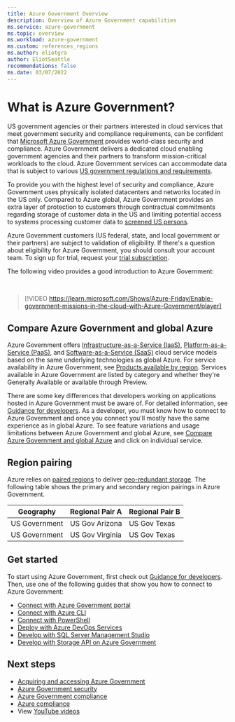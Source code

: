 ```yaml
---
title: Azure Government Overview
description: Overview of Azure Government capabilities
ms.service: azure-government
ms.topic: overview
ms.workload: azure-government
ms.custom: references_regions
ms.author: eliotgra
author: EliotSeattle
recommendations: false
ms.date: 03/07/2022
---
```


# What is Azure Government?

US government agencies or their partners interested in cloud services that meet government security and compliance requirements, can be confident that [Microsoft Azure Government](https://azure.microsoft.com/global-infrastructure/government/) provides world-class security and compliance. Azure Government delivers a dedicated cloud enabling government agencies and their partners to transform mission-critical workloads to the cloud. Azure Government services can accommodate data that is subject to various [US government regulations and requirements](./documentation-government-plan-compliance.md).

To provide you with the highest level of security and compliance, Azure Government uses physically isolated datacenters and networks located in the US only. Compared to Azure global, Azure Government provides an extra layer of protection to customers through contractual commitments regarding storage of customer data in the US and limiting potential access to systems processing customer data to [screened US persons](./documentation-government-plan-security.md#screening).

Azure Government customers (US federal, state, and local government or their partners) are subject to validation of eligibility. If there's a question about eligibility for Azure Government, you should consult your account team. To sign up for trial, request your [trial subscription](https://azure.microsoft.com/global-infrastructure/government/request/?ReqType=Trial).

The following video provides a good introduction to Azure Government:

</br>

> [!VIDEO https://learn.microsoft.com/Shows/Azure-Friday/Enable-government-missions-in-the-cloud-with-Azure-Government/player]

## Compare Azure Government and global Azure

Azure Government offers [Infrastructure-as-a-Service (IaaS)](https://azure.microsoft.com/overview/what-is-iaas/), [Platform-as-a-Service (PaaS)](https://azure.microsoft.com/overview/what-is-paas/), and [Software-as-a-Service (SaaS)](https://azure.microsoft.com/overview/what-is-saas/) cloud service models based on the same underlying technologies as global Azure. For service availability in Azure Government, see [Products available by region](https://azure.microsoft.com/global-infrastructure/services/?products=all&regions=non-regional,usgov-non-regional,us-dod-central,us-dod-east,usgov-arizona,usgov-texas,usgov-virginia&rar=true). Services available in Azure Government are listed by category and whether they're Generally Available or available through Preview.

There are some key differences that developers working on applications hosted in Azure Government must be aware of. For detailed information, see [Guidance for developers](./documentation-government-developer-guide.md). As a developer, you must know how to connect to Azure Government and once you connect you'll mostly have the same experience as in global Azure. To see feature variations and usage limitations between Azure Government and global Azure, see [Compare Azure Government and global Azure](./compare-azure-government-global-azure.md) and click on individual service.

## Region pairing

Azure relies on [paired regions](../availability-zones/cross-region-replication-azure.md) to deliver [geo-redundant storage](../storage/common/storage-redundancy.md). The following table shows the primary and secondary region pairings in Azure Government.

|Geography|Regional Pair A|Regional Pair B|
|---------|---------------|---------------|
|US Government|US Gov Arizona|US Gov Texas|
|US Government|US Gov Virginia|US Gov Texas|

## Get started

To start using Azure Government, first check out [Guidance for developers](./documentation-government-developer-guide.md). Then, use one of the following guides that show you how to connect to Azure Government:

- [Connect with Azure Government portal](./documentation-government-get-started-connect-with-portal.md)
- [Connect with Azure CLI](./documentation-government-get-started-connect-with-cli.md)
- [Connect with PowerShell](./documentation-government-get-started-connect-with-ps.md)
- [Deploy with Azure DevOps Services](./connect-with-azure-pipelines.md)
- [Develop with SQL Server Management Studio](./documentation-government-connect-ssms.md)
- [Develop with Storage API on Azure Government](./documentation-government-get-started-connect-to-storage.md)

## Next steps

- [Acquiring and accessing Azure Government](https://azure.microsoft.com/offers/azure-government/)
- [Azure Government security](./documentation-government-plan-security.md)
- [Azure Government compliance](./documentation-government-plan-compliance.md)
- [Azure compliance](../compliance/index.yml)
- View [YouTube videos](https://www.youtube.com/playlist?list=PLLasX02E8BPA5IgCPjqWms5ne5h4briK7)
